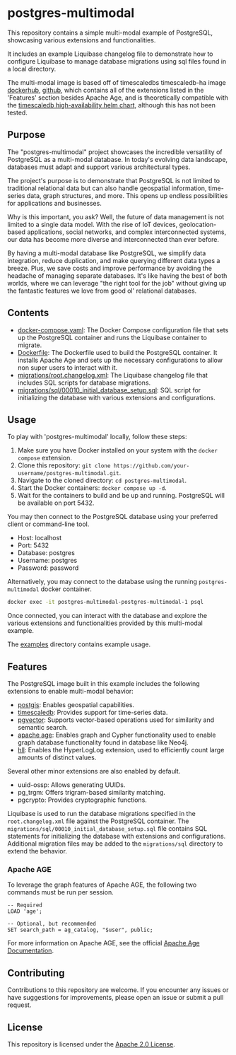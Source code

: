 # postgres-multimodal

This repository contains a simple multi-modal example of PostgreSQL, showcasing various extensions and functionalities.

It includes an example Liquibase changelog file to demonstrate how to configure Liquibase to manage database migrations using sql files found in a local directory.

The multi-modal image is based off of timescaledbs timescaledb-ha image [dockerhub](https://hub.docker.com/r/timescale/timescaledb-ha), [github](https://github.com/timescale/timescaledb-docker-ha/), which contains all of the extensions listed in the 'Features' section besides Apache Age, and is theoretically compatible with the [timescaledb high-availability helm chart](https://github.com/timescale/helm-charts/blob/main/charts/timescaledb-single/README.md), although this has not been tested.

## Purpose

The "postgres-multimodal" project showcases the incredible versatility of PostgreSQL as a multi-modal database. In today's evolving data landscape, databases must adapt and support various architectural types.

The project's purpose is to demonstrate that PostgreSQL is not limited to traditional relational data but can also handle geospatial information, time-series data, graph structures, and more. This opens up endless possibilities for applications and businesses.

Why is this important, you ask? Well, the future of data management is not limited to a single data model. With the rise of IoT devices, geolocation-based applications, social networks, and complex interconnected systems, our data has become more diverse and interconnected than ever before.

By having a multi-modal database like PostgreSQL, we simplify data integration, reduce duplication, and make querying different data types a breeze. Plus, we save costs and improve performance by avoiding the headache of managing separate databases. It's like having the best of both worlds, where we can leverage "the right tool for the job" without giving up the fantastic features we love from good ol' relational databases.

## Contents

- [docker-compose.yaml](./docker-compose.yaml): The Docker Compose configuration file that sets up the PostgreSQL container and runs the Liquibase container to migrate.
- [Dockerfile](./Dockerfile): The Dockerfile used to build the PostgreSQL container. It installs Apache Age and sets up the necessary configurations to allow non super users to interact with it.
- [migrations/root.changelog.xml](./migrations/root.changelog.xml): The Liquibase changelog file that includes SQL scripts for database migrations.
- [migrations/sql/00010_initial_database_setup.sql](./migrations/sql/00010_initial_database_setup.sql): SQL script for initializing the database with various extensions and configurations.

## Usage

To play with 'postgres-multimodal' locally, follow these steps:

1. Make sure you have Docker installed on your system with the `docker compose` extension.
2. Clone this repository: `git clone https://github.com/your-username/postgres-multimodal.git`.
3. Navigate to the cloned directory: `cd postgres-multimodal`.
4. Start the Docker containers: `docker compose up -d`.
5. Wait for the containers to build and be up and running. PostgreSQL will be available on port 5432.

You may then connect to the PostgreSQL database using your preferred client or command-line tool.

- Host: localhost
- Port: 5432
- Database: postgres
- Username: postgres
- Password: password

Alternatively, you may connect to the database using the running `postgres-multimodal` docker container.

```bash
docker exec -it postgres-multimodal-postgres-multimodal-1 psql
```

Once connected, you can interact with the database and explore the various extensions and functionalities provided by this multi-modal example.

The [examples](./examples) directory contains example usage.

## Features

The PostgreSQL image built in this example includes the following extensions to enable multi-modal behavior:

- [postgis](https://postgis.net): Enables geospatial capabilities.
- [timescaledb](https://www.timescale.com/): Provides support for time-series data.
- [pgvector](https://github.com/pgvector/pgvector): Supports vector-based operations used for similarity and semantic search.
- [apache age](https://age.apache.org/): Enables graph and Cypher functionality used to enable graph database functionality found in database like Neo4j.
- [hll](https://github.com/citusdata/postgresql-hll): Enables the HyperLogLog extension, used to efficiently count large amounts of distinct values.

Several other minor extensions are also enabled by default.

- uuid-ossp: Allows generating UUIDs.
- pg_trgm: Offers trigram-based similarity matching.
- pgcrypto: Provides cryptographic functions.

Liquibase is used to run the database migrations specified in the `root.changelog.xml` file against the PostgreSQL container. The `migrations/sql/00010_initial_database_setup.sql` file contains SQL statements for initializing the database with extensions and configurations. Additional migration files may be added to the `migrations/sql` directory to extend the behavior.

### Apache AGE

To leverage the graph features of Apache AGE, the following two commands must be run per session.

```
-- Required
LOAD 'age';

-- Optional, but recommended
SET search_path = ag_catalog, "$user", public;
```

For more information on Apache AGE, see the official [Apache Age Documentation](https://age.apache.org/age-manual/master/intro/setup.html).

## Contributing

Contributions to this repository are welcome. If you encounter any issues or have suggestions for improvements, please open an issue or submit a pull request.

## License

This repository is licensed under the [Apache 2.0 License](./LICENSE).
